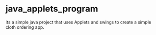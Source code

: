 # java_applets_program<br/>

Its a simple java project that uses Applets and swings to create a simple cloth ordering app.
